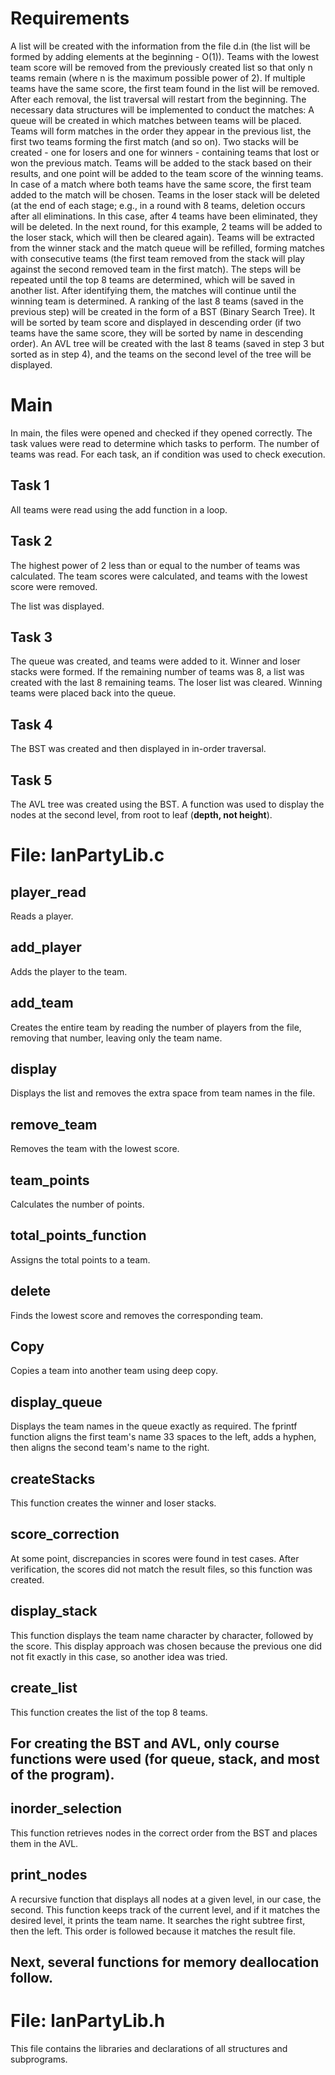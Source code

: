 # Requirements

A list will be created with the information from the file d.in (the list will be formed by adding elements at the beginning - O(1)).
Teams with the lowest team score will be removed from the previously created list so that only n teams remain (where n is the maximum possible power of 2). If multiple teams have the same score, the first team found in the list will be removed. After each removal, the list traversal will restart from the beginning.
The necessary data structures will be implemented to conduct the matches:
A queue will be created in which matches between teams will be placed.
Teams will form matches in the order they appear in the previous list, the first two teams forming the first match (and so on).
Two stacks will be created - one for losers and one for winners - containing teams that lost or won the previous match.
Teams will be added to the stack based on their results, and one point will be added to the team score of the winning teams.
In case of a match where both teams have the same score, the first team added to the match will be chosen.
Teams in the loser stack will be deleted (at the end of each stage; e.g., in a round with 8 teams, deletion occurs after all eliminations. In this case, after 4 teams have been eliminated, they will be deleted. In the next round, for this example, 2 teams will be added to the loser stack, which will then be cleared again).
Teams will be extracted from the winner stack and the match queue will be refilled, forming matches with consecutive teams (the first team removed from the stack will play against the second removed team in the first match).
The steps will be repeated until the top 8 teams are determined, which will be saved in another list. After identifying them, the matches will continue until the winning team is determined.
A ranking of the last 8 teams (saved in the previous step) will be created in the form of a BST (Binary Search Tree). It will be sorted by team score and displayed in descending order (if two teams have the same score, they will be sorted by name in descending order).
An AVL tree will be created with the last 8 teams (saved in step 3 but sorted as in step 4), and the teams on the second level of the tree will be displayed.

# Main

In main, the files were opened and checked if they opened correctly.
The task values were read to determine which tasks to perform.
The number of teams was read.
For each task, an if condition was used to check execution.

## Task 1

All teams were read using the add function in a loop.

## Task 2

The highest power of 2 less than or equal to the number of teams was calculated.
The team scores were calculated, and teams with the lowest score were removed.

The list was displayed.

## Task 3

The queue was created, and teams were added to it.
Winner and loser stacks were formed.
If the remaining number of teams was 8, a list was created with the last 8 remaining teams.
The loser list was cleared.
Winning teams were placed back into the queue.

## Task 4

The BST was created and then displayed in in-order traversal.

## Task 5

The AVL tree was created using the BST.
A function was used to display the nodes at the second level, from root to leaf (**depth, not height**).

# File: lanPartyLib.c

## player_read

Reads a player.

## add_player

Adds the player to the team.

## add_team

Creates the entire team by reading the number of players from the file, removing that number, leaving only the team name.

## display

Displays the list and removes the extra space from team names in the file.

## remove_team

Removes the team with the lowest score.

## team_points

Calculates the number of points.

## total_points_function

Assigns the total points to a team.

## delete

Finds the lowest score and removes the corresponding team.

## Copy

Copies a team into another team using deep copy.

## display_queue

Displays the team names in the queue exactly as required.
The fprintf function aligns the first team's name 33 spaces to the left, adds a hyphen, then aligns the second team's name to the right.

## createStacks

This function creates the winner and loser stacks.

## score_correction

At some point, discrepancies in scores were found in test cases. After verification, the scores did not match the result files, so this function was created.

## display_stack

This function displays the team name character by character, followed by the score.
This display approach was chosen because the previous one did not fit exactly in this case, so another idea was tried.

## create_list

This function creates the list of the top 8 teams.

## For creating the BST and AVL, only course functions were used (for queue, stack, and most of the program).

## inorder_selection

This function retrieves nodes in the correct order from the BST and places them in the AVL.

## print_nodes

A recursive function that displays all nodes at a given level, in our case, the second. This function keeps track of the current level, and if it matches the desired level, it prints the team name. It searches the right subtree first, then the left. This order is followed because it matches the result file.

## Next, several functions for memory deallocation follow.

# File: lanPartyLib.h

This file contains the libraries and declarations of all structures and subprograms.

